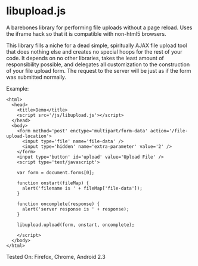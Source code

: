 libupload.js
============

A barebones library for performing file uploads without a page reload. Uses the iframe hack so that it is compatible with non-html5 browsers.

This library fills a niche for a dead simple, spiritually AJAX file upload tool that does nothing else and creates no special hoops for the rest of your code. It depends on no other libraries, takes the least amount of responsibility possible, and delegates all customization to the construction of your file upload form. The request to the server will be just as if the form was submitted normally. 

Example:

```
<html>
  <head>
    <title>Demo</title>
    <script src='/js/libupload.js'></script>
  </head>
  <body>
    <form method='post' enctype='multipart/form-data' action='/file-upload-location'>
      <input type='file' name='file-data' />
      <input type='hidden' name='extra-parameter' value='2' />
    </form>
    <input type='button' id='upload' value='Upload File' />
    <script type='text/javascript'>
    
    var form = document.forms[0];
    
    function onstart(fileMap) {
      alert('filename is ' + fileMap['file-data']);
    }
    
    function oncomplete(response) {
      alert('server response is ' + response);
    }
    
    libupload.upload(form, onstart, oncomplete);
    
    </script>
  </body>
</html>
```

Tested On: Firefox, Chrome, Android 2.3
